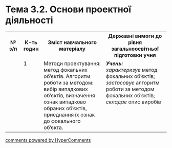 <div id="hypercomments_widget" class="js-hypercomments-widget invisible"></div>

# Тема 3.2. Основи проектної діяльності

<table>
  <tr>
    <td width="10%" align="center"><b>№ з/п</b></td>
    <td width="10%" align="center"><b>К-ть годин</b></td>
    <td width="40%" align="center"><b>Зміст навчального матеріалу</b></td>
    <td width="40%" align="center"><b>Державні вимоги до рівня загальноосвітньої підготовки учня</b></td>
  </tr>
  <tr>
<td width="10%" style="vertical-align:top !important;"></td>
<td width="10%" style="vertical-align:top !important;">1</td>
    <td width="40%" style="vertical-align:top !important;">
Методи проектування: метод фокальних об’єктів. Алгоритм роботи за методом: вибір випадкових об’єктів, визначення ознак випадково обраних об’єктів, приєднання їх ознак до фокального об’єкта.  
</td>
    <td width="40%" style="vertical-align:top !important;">
<i><b>Учень:</b></i><br>
<i>характеризує</i> метод фокальних об’єктів;<br>
<i>застосовує</i> алгоритм роботи за методом фокальних об’єктів;<br>
<i>складає</i> опис виробів
</td>
  </tr>
  </tr>
</table>

<div class="js-hypercomments-container">
<a href="http://hypercomments.com" class="hc-link" title="comments widget">comments powered by HyperComments</a>
</div>